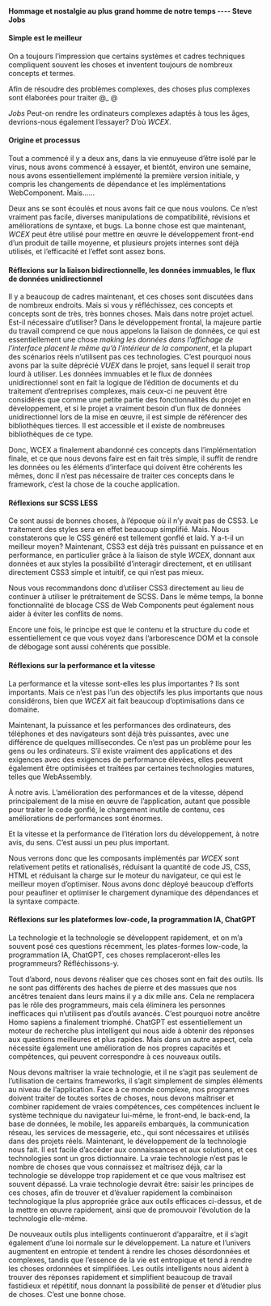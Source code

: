 <!--DESC: {"icon":"assistant"} -->
<p align="center"><svg width=8em src="@/@wcex/doc/assets/jobs.svg" ></svg></p>

#### Hommage et nostalgie au plus grand homme de notre temps ---- **Steve Jobs**

#### Simple est le meilleur

On a toujours l’impression que certains systèmes et cadres techniques compliquent souvent les choses et inventent toujours de nombreux concepts et termes.

Afin de résoudre des problèmes complexes, des choses plus complexes sont élaborées pour traiter @\_ @

_Jobs_ Peut-on rendre les ordinateurs complexes adaptés à tous les âges, devrions-nous également l’essayer? D’où _WCEX_.

#### Origine et processus

Tout a commencé il y a deux ans, dans la vie ennuyeuse d’être isolé par le virus, nous avons commencé à essayer, et bientôt, environ une semaine, nous avons essentiellement implémenté la première version initiale, y compris les changements de dépendance et les implémentations WebComponent. Mais......

Deux ans se sont écoulés et nous avons fait ce que nous voulons. Ce n’est vraiment pas facile, diverses manipulations de compatibilité, révisions et améliorations de syntaxe, et bugs. La bonne chose est que maintenant, _WCEX_ peut être utilisé pour mettre en œuvre le développement front-end d’un produit de taille moyenne, et plusieurs projets internes sont déjà utilisés, et l’efficacité et l’effet sont assez bons.

#### Réflexions sur la liaison bidirectionnelle, les données immuables, le flux de données unidirectionnel

Il y a beaucoup de cadres maintenant, et ces choses sont discutées dans de nombreux endroits. Mais si vous y réfléchissez, ces concepts et concepts sont de très, très bonnes choses. Mais dans notre projet actuel. Est-il nécessaire d’utiliser?
Dans le développement frontal, la majeure partie du travail comprend ce que nous appelons la liaison de données, ce qui est essentiellement une chose _making les données dans l’affichage de l’interface placent le même qu’à l’intérieur de la component_, et la plupart des scénarios réels n’utilisent pas ces technologies.
C’est pourquoi nous avons par la suite déprécié _VUEX_ dans le projet, sans lequel il serait trop lourd à utiliser. Les données immuables et le flux de données unidirectionnel sont en fait la logique de l’édition de documents et du traitement d’entreprises complexes, mais ceux-ci ne peuvent être considérés que comme une petite partie des fonctionnalités du projet en développement, et si le projet a vraiment besoin d’un flux de données unidirectionnel lors de la mise en œuvre, il est simple de référencer des bibliothèques tierces. Il est accessible et il existe de nombreuses bibliothèques de ce type.

Donc, WCEX a finalement abandonné ces concepts dans l’implémentation finale, et ce que nous devons faire est en fait très simple, il suffit de rendre les données ou les éléments d’interface qui doivent être cohérents les mêmes, donc il n’est pas nécessaire de traiter ces concepts dans le framework, c’est la chose de la couche application.

#### Réflexions sur SCSS LESS

Ce sont aussi de bonnes choses, à l’époque où il n’y avait pas de CSS3. Le traitement des styles sera en effet beaucoup simplifié.
Mais. Nous constaterons que le CSS généré est tellement gonflé et laid. Y a-t-il un meilleur moyen?
Maintenant, CSS3 est déjà très puissant en puissance et en performance, en particulier grâce à la liaison de style _WCEX_, donnant aux données et aux styles la possibilité d’interagir directement, et en utilisant directement CSS3 simple et intuitif, ce qui n’est pas mieux.

Nous vous recommandons donc d’utiliser CSS3 directement au lieu de continuer à utiliser le prétraitement de SCSS. Dans le même temps, la bonne fonctionnalité de blocage CSS de Web Components peut également nous aider à éviter les conflits de noms.

Encore une fois, le principe est que le contenu et la structure du code et essentiellement ce que vous voyez dans l’arborescence DOM et la console de débogage sont aussi cohérents que possible.

#### Réflexions sur la performance et la vitesse

La performance et la vitesse sont-elles les plus importantes ? Ils sont importants. Mais ce n’est pas l’un des objectifs les plus importants que nous considérons, bien que _WCEX_ ait fait beaucoup d’optimisations dans ce domaine.

Maintenant, la puissance et les performances des ordinateurs, des téléphones et des navigateurs sont déjà très puissantes, avec une différence de quelques millisecondes. Ce n’est pas un problème pour les gens ou les ordinateurs. S’il existe vraiment des applications et des exigences avec des exigences de performance élevées, elles peuvent également être optimisées et traitées par certaines technologies matures, telles que WebAssembly.

À notre avis. L’amélioration des performances et de la vitesse, dépend principalement de la mise en œuvre de l’application, autant que possible pour traiter le code gonflé, le chargement inutile de contenu, ces améliorations de performances sont énormes.

Et la vitesse et la performance de l’itération lors du développement, à notre avis, du sens. C’est aussi un peu plus important.

Nous verrons donc que les composants implémentés par _WCEX_ sont relativement petits et rationalisés, réduisant la quantité de code JS, CSS, HTML et réduisant la charge sur le moteur du navigateur, ce qui est le meilleur moyen d’optimiser. Nous avons donc déployé beaucoup d’efforts pour peaufiner et optimiser le chargement dynamique des dépendances et la syntaxe compacte.


#### Réflexions sur les plateformes low-code, la programmation IA, ChatGPT
La technologie et la technologie se développent rapidement, et on m’a souvent posé ces questions récemment, les plates-formes low-code, la programmation IA, ChatGPT, ces choses remplaceront-elles les programmeurs? Réfléchissons-y.

Tout d’abord, nous devons réaliser que ces choses sont en fait des outils. Ils ne sont pas différents des haches de pierre et des massues que nos ancêtres tenaient dans leurs mains il y a dix mille ans. Cela ne remplacera pas le rôle des programmeurs, mais cela éliminera les personnes inefficaces qui n’utilisent pas d’outils avancés. C’est pourquoi notre ancêtre Homo sapiens a finalement triomphé. ChatGPT est essentiellement un moteur de recherche plus intelligent qui nous aide à obtenir des réponses aux questions meilleures et plus rapides. Mais dans un autre aspect, cela nécessite également une amélioration de nos propres capacités et compétences, qui peuvent correspondre à ces nouveaux outils.

Nous devons maîtriser la vraie technologie, et il ne s’agit pas seulement de l’utilisation de certains frameworks, il s’agit simplement de simples éléments au niveau de l’application. Face à ce monde complexe, nos programmes doivent traiter de toutes sortes de choses, nous devons maîtriser et combiner rapidement de vraies compétences, ces compétences incluent le système technique du navigateur lui-même, le front-end, le back-end, la base de données, le mobile, les appareils embarqués, la communication réseau, les services de messagerie, etc., qui sont nécessaires et utilisés dans des projets réels. Maintenant, le développement de la technologie nous fait. Il est facile d’accéder aux connaissances et aux solutions, et ces technologies sont un gros dictionnaire. La vraie technologie n’est pas le nombre de choses que vous connaissez et maîtrisez déjà, car la technologie se développe trop rapidement et ce que vous maîtrisez est souvent dépassé. La vraie technologie devrait être: saisir les principes de ces choses, afin de trouver et d’évaluer rapidement la combinaison technologique la plus appropriée grâce aux outils efficaces ci-dessus, et de la mettre en œuvre rapidement, ainsi que de promouvoir l’évolution de la technologie elle-même.

De nouveaux outils plus intelligents continueront d’apparaître, et il s’agit également d’une loi normale sur le développement. La nature et l’univers augmentent en entropie et tendent à rendre les choses désordonnées et complexes, tandis que l’essence de la vie est entropique et tend à rendre les choses ordonnées et simplifiées. Les outils intelligents nous aident à trouver des réponses rapidement et simplifient beaucoup de travail fastidieux et répétitif, nous donnant la possibilité de penser et d’étudier plus de choses. C’est une bonne chose.

